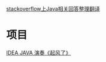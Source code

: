 [stackoverflow上Java相关回答整理翻译](https://github.com/giantray/stackoverflow-java-top-qa)


# 项目
[IDEA JAVA 演奏《起风了》](https://www.bilibili.com/video/BV1d14y1H719/?spm_id_from=333.851.b_7265636f6d6d656e64.3&vd_source=7b853194858fd4da2b4318a61237b2f0)

